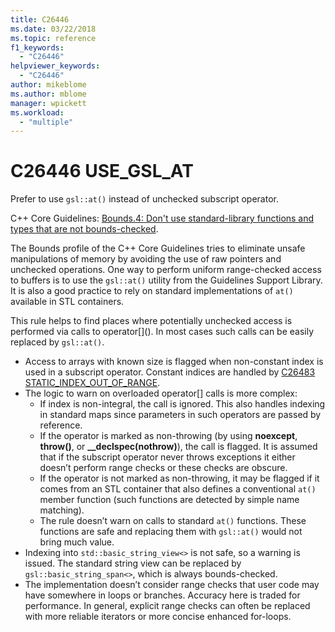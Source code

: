 ```yaml
---
title: C26446
ms.date: 03/22/2018
ms.topic: reference
f1_keywords:
  - "C26446"
helpviewer_keywords:
  - "C26446"
author: mikeblome
ms.author: mblome
manager: wpickett
ms.workload:
  - "multiple"
---
```

# C26446 USE_GSL_AT

Prefer to use `gsl::at()` instead of unchecked subscript operator.

C++ Core Guidelines: [Bounds.4: Don't use standard-library functions and types that are not bounds-checked](https://github.com/isocpp/CppCoreGuidelines/blob/master/CppCoreGuidelines.md#probounds-bounds-safety-profile).

The Bounds profile of the C++ Core Guidelines tries to eliminate unsafe manipulations of memory by avoiding the use of raw pointers and unchecked operations. One way to perform uniform range-checked access to buffers is to use the `gsl::at()` utility from the Guidelines Support Library. It is also a good practice to rely on standard implementations of `at()` available in STL containers.

This rule helps to find places where potentially unchecked access is performed via calls to operator\[](). In most cases such calls can be easily replaced by `gsl::at()`.

- Access to arrays with known size is flagged when non-constant index is used in a subscript operator. Constant indices are handled by [C26483 STATIC_INDEX_OUT_OF_RANGE](c26483.md).
- The logic to warn on overloaded operator[] calls is more complex:
  - If index is non-integral, the call is ignored. This also handles indexing in standard maps since parameters in such operators are passed by reference.
  - If the operator is marked as non-throwing (by using **noexcept**, **throw()**, or **__declspec(nothrow)**), the call is flagged. It is assumed that if the subscript operator never throws exceptions it either doesn’t perform range checks or these checks are obscure.
  - If the operator is not marked as non-throwing, it may be flagged if it comes from an STL container that also defines a conventional `at()` member function (such functions are detected by simple name matching).
  - The rule doesn’t warn on calls to standard `at()` functions. These functions are safe and replacing them with `gsl::at()` would not bring much value.
- Indexing into `std::basic_string_view<>` is not safe, so a warning is issued. The standard string view can be replaced by `gsl::basic_string_span<>`, which is always bounds-checked.
- The implementation doesn’t consider range checks that user code may have somewhere in loops or branches. Accuracy here is traded for performance. In general, explicit range checks can often be replaced with more reliable iterators or more concise enhanced for-loops.
